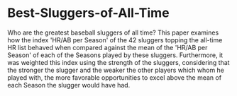 # Best-Sluggers-of-All-Time
Who are the greatest baseball sluggers of all time? This paper examines how the index 'HR/AB per Season' of the 42 sluggers topping the
all-time HR list behaved when compared against the mean of the 'HR/AB per Season' of each of the Seasons played by these sluggers.
Furthermore, it was weighted this index using the strength of the sluggers, considering that the stronger the slugger and the weaker the
other players which whom he played with, the more favorable opportunities to excel above the mean of each Season the slugger would have 
had.
